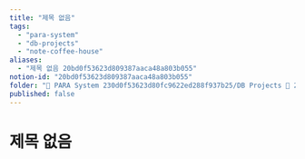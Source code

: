 ```yaml
---
title: "제목 없음"
tags:
  - "para-system"
  - "db-projects"
  - "note-coffee-house"
aliases:
  - "제목 없음 20bd0f53623d809387aaca48a803b055"
notion-id: "20bd0f53623d809387aaca48a803b055"
folder: "🚀 PARA System 230d0f53623d80fc9622ed288f937b25/DB Projects 🚀 230d0f53623d8153bf62f23dd93ce93f/NOTE COFFEE HOUSE 프로젝트 1dbd0f53623d8037b87dd9f77ba11f65"
published: false
---
```


# 제목 없음
